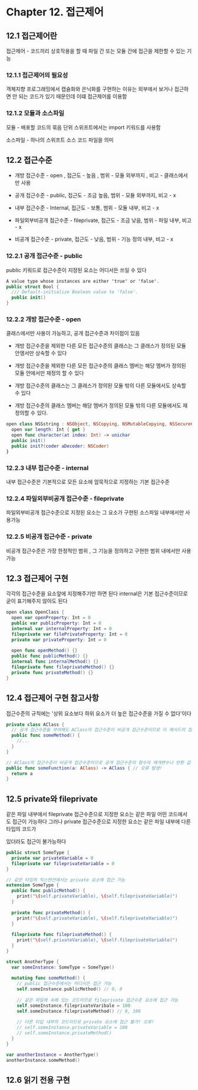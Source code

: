 <h1>Chapter 12. 접근제어</h1>

<h2>12.1 접근제어란</h2>

접근제어 - 코드끼리 상호작용을 할 때 파일 간 또는 모듈 간에 접근을 제한할 수 있는 기능

<h3>12.1.1 접근제어의 필요성</h3>

객체지향 프로그래밍에서 캡슐화와 은닉화를 구현하는 이유는 외부에서 보거나 접근하면 안 되는 코드가 있기 때문인데 이떄 접근제어를 이용함

<h3>12.1.2 모듈과 소스파일</h3>

모듈 - 배포할 코드의 묶음 단위 스위프트에서는 import 키워드를 사용함

소스파일 - 하나의 스위프트 소스 코드 파일을 의미

<h2>12.2 접근수준</h2>

* 개방 접근수준 - open , 접근도 - 높음 , 범위 - 모듈 외부까지 , 비고 - 클래스에서만 사용

* 공개 접근수준 - public, 접근도 - 조금 높음, 범위 - 모듈 외부까지, 비고 - x

* 내부 접근수준 - Internal, 접근도 - 보통, 범위 - 모듈 내부, 비고 - x

* 파일외부비공개 접근수준 - fileprivate, 접근도 - 조금 낮음, 범위 - 파일 내부, 비고 - x

* 비공개 접근수준 - private, 접근도 - 낮음, 범위 - 기능 정의 내부, 비고 - x

<h3>12.2.1 공개 접근수준 - public</h3>

public 키워드로 접근수준이 지정된 요소는 어디서든 쓰일 수 있다

```swift
A value type whose instances are either 'true' or 'false'.
public struct Bool {
  /// Default-initialize Boolean value to 'false'.
  public init()
}
```

<h3>12.2.2 개방 접근수준 - open</h3>

클래스에서만 사용이 가능하고, 공개 접근수준과 차이점이 있음

* 개방 접근수준을 제외한 다른 모든 접근수준의 클래스는 그 클래스가 정의된 모듈 안엥서만 상속할 수 있다

* 개방 접근수준을 제외한 다른 모든 접근수준의 클래스 멤버는 해당 멤버가 정의된 모듈 안에서만 재정의 할 수 있다

* 개방 접근수준의 클래스는 그 클래스가 정의된 모듈 밖의 다른 모듈에서도 상속할 수 있다

* 개방 접근수준의 클래스 멤버는 해당 멤버가 정의된 모듈 밖의 다른 모듈에서도 재정의할 수 있다.

```swift
open class NSSstring : NSObject, NSCopying, NSMutableCopying, NSSecureCoding {
  open var length: Int { get }
  open func character(at index: Int) -> unichar
  public init()
  public init?(coder aDecoder: NSCoder)
}
```

<h3>12.2.3 내부 접근수준 - internal</h3>

내부 접근수준은 기본적으로 모든 요소에 암묵적으로 지정하는 기본 접근수준

<h3>12.2.4 파일외부비공개 접근수준 - fileprivate</h3>

파일외부비공개 접근수준으로 지정된 요소는 그 요소가 구현된 소스파일 내부에서만 사용가능

<h3>12.2.5 비공개 접근수준 - private</h3>

비공개 접근수준은 가장 한정적인 범위 , 그 기능을 정의하고 구현한 범위 내에서만 사용가능

<h2>12.3 접근제어 구현</h2>

각각의 접근수준을 요소앞에 지정해주기만 하면 된다 internal은 기본 접근수준이므로 굳이 표기해주지 않아도 된다

```swift
open class OpenClass {
  open var openProperty: Int = 0
  public var publicProperty: Int = 0
  internal var internalProperty: Int = 0
  fileprivate var filePrivateProperty: Int = 0
  private var privateProperty: Int = 0
  
  open func openMethod() {}
  public func publicMethod() {}
  internal func internalMethod() {}
  fileprivate func fileprivateMethod() {}
  private func privateMethod() {}
}
```

<h2>12.4 접근제어 구현 참고사항</h2>

접근수준의 규칙에는 '상위 요소보다 하위 요소가 더 높은 접근수준을 가질 수 없다'이다

```swift
private class AClass {
  // 공개 접근수준을 부여해도 AClass의 접근수준이 비공개 접근수준이므로 이 메서드의 접근수준도 비공개 접근수준으로 취급된다
  public func someMethod() {
    //...
  }
}

// AClass의 접근수준이 비공개 접근수준이므로 공개 접근수준의 함수의 매개변수나 반환 값 타입으로 사용할 수 없다
public func someFunction(a: AClass) -> AClass { // 오류 발생!
  return a
}
```

<h2>12.5 private와 fileprivate</h2>

같은 파일 내부에서 fileprivate 접근수준으로 지정한 요소는 같은 파일 어떤 코드에서도 접근이 가능하다 그러나 private 접근수준으로 지정한 요소는 같은 파일 내부에 다른 타입의 코드가

있더라도 접근이 불가능하다

```swift
public struct SomeType {
  private var privateVariable = 0
  fileprivate var fileprivateVariable = 0
}

// 같은 타입의 익스텐션에서는 private 요소에 접근 가능
extension SomeType {
  public func publicMethod() {
    print("\(self.privateVariable), \(self.fileprivateVariable)")
  }
  
  private func privateMethod() {
    print("\(self.privateVariable), \(self.fileprivateVariable)")
  }
  
  fileprivate func fileprivateMethod() {
    print("\(self.privateVariable), \(self.fileprivateVariable)")
  }
}

struct AnotherType {
  var someInstance: SomeType = SomeType()
  
  mutating func someMethod() {
    // public 접근수준에서는 어디서든 접근 가능
    self.someInstance.publicMethod() // 0, 0
    
    // 같은 파일에 속해 있는 코드이므로 fileprivate 접근수준 요소에 접근 가능
    self.someInstance.fileprivateVaribale = 100
    self.someInstance.fileprivateMethod() // 0, 100
    
    // 다른 타입 내부의 코드이므로 private 요소에 접근 불가! 오류!
    // self.someInstance.privateVariable = 100
    // self.someInstance.privateMethod()
  }
}

var anotherInstance = AnotherType()
anotherInstance.someMethod()
```
<h2>12.6 읽기 전용 구현

